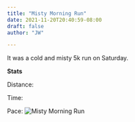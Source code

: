 ```yaml
---
title: "Misty Morning Run"
date: 2021-11-20T20:40:59-08:00
draft: false
author: "JW"

---
```


It was a cold and misty 5k run on Saturday.
<!--more-->
**Stats**

Distance:

Time:

Pace:
![Misty Morning Run](/morning_run.jpg)

